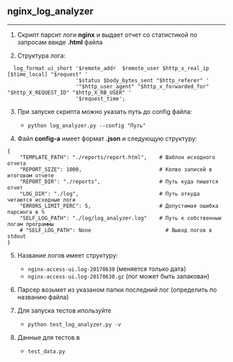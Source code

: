 ## **nginx_log_analyzer**
-----------------------------------

1. Скрипт парсит логи **nginx** и выдает отчет со статистикой по запросам ввиде **.html** файла

2. Структура лога:

```
  log_format ui_short '$remote_addr  $remote_user $http_x_real_ip [$time_local] "$request" '
                      '$status $body_bytes_sent "$http_referer" '
                      '"$http_user_agent" "$http_x_forwarded_for" "$http_X_REQUEST_ID" "$http_X_RB_USER" '
                      '$request_time';
```

3. При запуске скрипта можно указать путь до config файла:
    - ```python log_analyzer.py --config "Путь"```
  
4. Файл **config-a** имеет формат **.json** и следующую структуру:

```
{
    "TEMPLATE_PATH": "./reports/report.html",    # Шаблон исходного отчета
    "REPORT_SIZE": 1000,                         # Колво записей в итоговом отчете
    "REPORT_DIR": "./reports",                   # Путь куда пишется отчет
    "LOG_DIR": "./log",                          # Путь откуда читаются исходные логи
    "ERRORS_LIMIT_PERC": 5,                      # Допустимая ошибка парсинга в %
    "SELF_LOG_PATH": "./log/log_analyzer.log"    # Путь к собственныи логам программы
    # "SELF_LOG_PATH": None                        # Вывод логов в stdout
}
```


5. Название логов имеет структуру:
    - ```nginx-access-ui.log-20170630``` (меняется только дата)
    - ```nginx-access-ui.log-20170630.gz``` (лог может быть запакован)

6. Парсер возьмет из указаном папки последний лог (определить по названию файла)

7. Для запуска тестов ипользуйте
    - ```python test_log_analyzer.py -v```
  
8. Данные для тестов в 
    - ```test_data.py```
  
